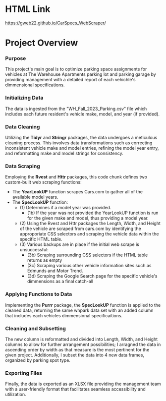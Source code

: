 # HTML Link
https://gweb22.github.io/CarSpecs_WebScraper/

# Project Overview
### Purpose
This project's main goal is to optimize parking space assignments for vehicles at The Warehouse Apartments parking lot and parking garage by providing management with a detailed report of each vehichle's dimmensional specifications. 

### Initializing Data
The data is ingested from the "WH_Fall_2023_Parking.csv" file which includes each future resident's vehicle make, model, and year (if provided). 

### Data Cleaning
Utilizing the __Tidyr__ and __Stringr__ packages, the data undergoes a meticulous cleaning process. This involves data transformations such as correcting inconsistent vehicle make and model entries, refining the model year entry, and reformatting make and model strings for consistency.

### Data Scraping
Employing the __Rvest__ and __Httr__ packages, this code chunk defines two custom-built web scraping functions:
* The __YearLookUP__ function scrapes Cars.com to gather all of the available model years.
* The __SpecLookUP__ function:
	* (1) Determines if a model year was provided.
		* (1b) If the year was not provided the YearLookUP function is run for the given make and model, thus providing a model year.
 	* (2) Using the Rvest and Httr packages the Length, Width, and Height of the vehicle are scraped from cars.com by identifying the approporiate CSS selectors and scraping the vehicle data within the specific HTML table.
  * (3) Various backups are in place if the initial web scrape is unsuccessful:
  	* (3b) Scraping surrounding CSS selectors if the HTML table returns as empty
  	* (3c) Scraping various other vehicle information sites such as Edmunds and Motor Trend.
  	* (3d) Scraping the Google Search page for the specific vehicle's dimmensions as a final catch-all

### Applying Functions to Data
Implementing the __Purrr__ package, the __SpecLookUP__ function is applied to the cleaned data, returning the same whpark data set with an added column that includes each vehicles dimmensional specificaitions.

### Cleaning and Subsetting
The new column is reformatted and divided into Length, Width, and Height columns to allow for further arrangement possibilities; I arragned the data in ascending order by width as that measure is the most pertinent for the given project. Additionally, I subset the data into 4 new data frames, organized by parking spot type.

### Exporting Files
Finally, the data is exported as an XLSX file providing the management team with a user-friendly format that facilitates seamless accessibility and utilization.
